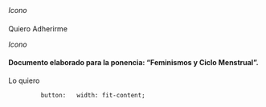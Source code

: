 <Row className='m-0'>
                <Col sm={12} md={6} className='p-2'>
                    <div className='activity d-flex align-items-stretch p-4'>
                        <div>
                            <i>Icono</i>
                        </div>
                        <div>
                            <h4></h4>
                            <p>Quiero Adherirme</p>
                        </div>
                    </div>
                </Col>
                <Col sm={12} md={6} className='p-2'>    
                    <div className='activity d-flex align-items-stretch p-4'>
                        <i>Icono</i>
                        <h4>Documento elaborado para la ponencia: “Feminismos y Ciclo Menstrual”.</h4>
                        <p>Lo quiero</p>
                    </div>
                </Col>
            </Row>

             button:   width: fit-content;